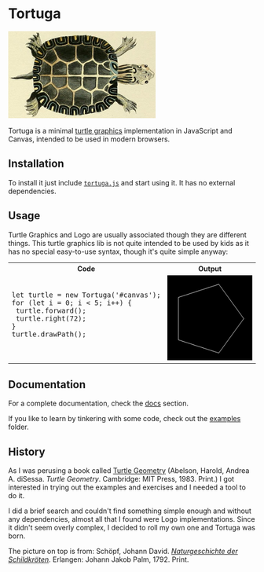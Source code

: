 # Tortuga

![Tortuga](docs/img/tortuga.png)

Tortuga is a minimal [turtle graphics](https://en.wikipedia.org/wiki/Turtle_graphics)
implementation in JavaScript and Canvas, intended to be used in modern browsers.

## Installation

To install it just include [`tortuga.js`](https://github.com/peregrinogris/tortuga/blob/master/lib/tortuga.js)
and start using it. It has no external dependencies.

## Usage

Turtle Graphics and Logo are usually associated though they are different things.
This turtle graphics lib is not quite intended to be used by kids as it has no
special easy-to-use syntax, though it's quite simple anyway:

<table>
  <tr>
    <th>Code</th>
    <th>Output</th>
  </tr>
  <tr>
    <td>
       <pre lang="javascript">
let turtle = new Tortuga('#canvas');
for (let i = 0; i < 5; i++) {
 turtle.forward();
 turtle.right(72);
}
turtle.drawPath();
      </pre>
    </td>
    <td>
      <img src="docs/img/pentagon.png" alt="Pentagon">
    </td>
  </tr>
</table>


## Documentation

For a complete documentation, check the [docs](docs/README.md) section.

If you like to learn by tinkering with some code, check out the
[examples](docs/Examples.md) folder.

## History

As I was perusing a book called [Turtle Geometry](https://mitpress.mit.edu/index.php?q=books/turtle-geometry) (Abelson,
Harold, Andrea A. diSessa. *Turtle Geometry*. Cambridge: MIT Press, 1983. Print.)
I got interested in trying out the examples and exercises and I needed a tool to
do it.

I did a brief search and couldn't find something simple enough and without any
dependencies, almost all that I found were Logo implementations. Since it didn't
seem overly complex, I decided to roll my own one and Tortuga was born.

The picture on top is from:
Schöpf, Johann David.
[*Naturgeschichte der Schildkröten*](http://dx.doi.org/10.5962/bhl.title.58644).
Erlangen: Johann Jakob Palm, 1792. Print.
